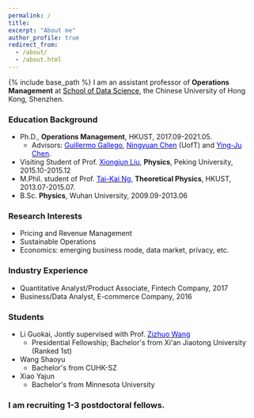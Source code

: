 ```yaml
---
permalink: /
title: 
excerpt: "About me"
author_profile: true
redirect_from: 
  - /about/
  - /about.html
---
```


{% include base_path %}
I am an assistant professor of **Operations Management** at  <a href="https://sds.cuhk.edu.cn/" target="_blank"><span style="color:black">School of Data Science</span></a>, the Chinese University of Hong Kong, Shenzhen. 


### Education Background
* Ph.D., **Operations Management**, HKUST, 2017.09-2021.05. 
  - Advisors: <a href="https://ieda.ust.hk/dfaculty/ggallego/" target="_blank"><span style="color:blue">Guillermo Gallego</span></a>, <a href="http://individual.utoronto.ca/ningyuanchen/" target="_blank"><span style="color:blue">Ningyuan Chen</span></a> (UofT) and <a href="https://imchen.people.ust.hk/" target="_blank"><span style="color:blue">Ying-Ju Chen</span></a>.
* Visiting Student of Prof. <a href="https://icqm.pku.edu.cn/yw/directory/faculty/237465.htm" target="_blank"><span style="color:blue">Xiongjun Liu</span></a>, **Physics**, Peking University, 2015.10-2015.12
* M.Phil. student of Prof. <a href="http://physics.ust.hk/eng/people_detail.php?pplcat=1&id=7" target="_blank"><span style="color:blue">Tai-Kai Ng</span></a>, **Theoretical Physics**, HKUST, 2013.07-2015.07. 
* B.Sc. **Physics**, Wuhan University, 2009.09-2013.06

### Research Interests
* Pricing and Revenue Management
* Sustainable Operations 
* Economics: emerging business mode, data market, privacy, etc. 

### Industry Experience
* Quantitative Analyst/Product Associate, Fintech Company, 2017
* Business/Data Analyst, E-commerce Company, 2016

### Students 
* Li Guokai, Jontly supervised with Prof. <a href="https://mypage.cuhk.edu.cn/academics/wangzizhuo/" target="_blank"><span style="color:blue">Zizhuo Wang</span></a>
  - Presidential Fellowship; Bachelor's from Xi'an Jiaotong University (Ranked 1st)
* Wang Shaoyu
  - Bachelor's from CUHK-SZ
* Xiao Yajun 
  - Bachelor's from Minnesota University

### I am recruiting 1-3 postdoctoral fellows.







